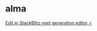 # alma

[Edit in StackBlitz next generation editor ⚡️](https://stackblitz.com/~/github.com/gabriellreiscantor/alma)